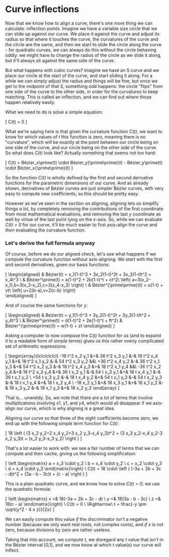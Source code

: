 # Curve inflections

Now that we know how to align a curve, there's one more thing we can calculate: inflection points. Imagine we have a variable size circle that we can slide up against our curve. We place it against the curve and adjust its radius so that where it touches the curve, the curvatures of the curve and the circle are the same, and then we start to slide the circle along the curve - for quadratic curves, we can always do this without the circle behaving oddly: we might have to change the radius of the circle as we slide it along, but it'll always sit against the same side of the curve.

But what happens with cubic curves? Imagine we have an S curve and we place our circle at the start of the curve, and start sliding it along. For a while we can simply adjust the radius and things will be fine, but once we get to the midpoint of that S, something odd happens: the circle "flips" from one side of the curve to the other side, in order for the curvatures to keep matching. This is called an inflection, and we can find out where those happen relatively easily.

What we need to do is solve a simple equation:

\[
  C(t) = 0
\]

What we're saying here is that given the curvature function *C(t)*, we want to know for which values of *t* this function is zero, meaning there is no "curvature", which will be exactly at the point between our circle being on one side of the curve, and our circle being on the other side of the curve. So what does *C(t)* look like? Actually something that seems not too hard:

\[
  C(t) = Bézier_x\prime(t) \cdot Bézier_y{\prime\prime}(t) - Bézier_y\prime(t) \cdot Bézier_x{\prime\prime}(t)
\]

So the function *C(t)* is wholly defined by the first and second derivative functions for the parametric dimensions of our curve. And as already shown, derivatives of Bézier curves are just simpler Bézier curves, with very easy to compute new coefficients, so this should be pretty easy.

However as we've seen in the section on aligning, aligning lets us simplify things *a lot*, by completely removing the contributions of the first coordinate from most mathematical evaluations, and removing the last *y* coordinate as well by virtue of the last point lying on the x-axis. So, while we can evaluate *C(t) = 0* for our curve, it'll be much easier to first axis-align the curve and *then* evaluating the curvature function.

<div className="note">

### Let's derive the full formula anyway

Of course, before we do our aligned check, let's see what happens if we compute the curvature function without axis-aligning. We start with the first and second derivatives, given our basis functions:

\[
\begin{aligned}
  & Bézier(t) = x_1(1-t)^3 + 3x_2(1-t)^2t + 3x_3(1-t)t^2 + x_4t^3 \\
  & Bézier^\prime(t) = a(1-t)^2 + 2b(1-t)^t + ct^2\  \left\{ a=3(x_2-x_1),b=3(x_3-x_2),c=3(x_4-x_3) \right\} \\
  & Bézier^{\prime\prime}(t) = u(1-t) + vt\ \left\{ u=2(b-a),v=2(c-b) \right\}\
\end{aligned}
\]

And of course the same functions for *y*:

\[
\begin{aligned}
  & Bézier(t) = y_1(1-t)^3 + 3y_2(1-t)^2t + 3y_3(1-t)t^2 + y_4t^3 \\
  & Bézier^\prime(t) = d(1-t)^2 + 2e(1-t)^t + ft^2\\
  & Bézier^{\prime\prime}(t) = w(1-t) + zt
\end{aligned}
\]

Asking a computer to now compose the *C(t)* function for us (and to expand it to a readable form of simple terms) gives us this rather overly complicated set of arithmetic expressions:

\[
\begin{array}{lclclclclcl}
-18 t^2 x_2 y_1 &+& 36 t^2 x_3 y_1 &-& 18 t^2 x_4 y_1 &+& 18 t^2 x_1 y_2 &-& 54 t^2 x_3 y_2 &&\\
+36 t^2 x_4 y_2 &-& 36 t^2 x_1 y_3 &+& 54 t^2 x_2 y_3 &-& 18 t^2 x_4 y_3 &+& 18 t^2 x_1 y_4 &&\\
-36 t^2 x_2 y_4 &+& 18 t^2 x_3 y_4 &+& 36 t x_2 y_1   &-& 54 t x_3 y_1   &+& 18 t x_4 y_1 &-& 36 t x_1 y_2 \\
+54 t x_3 y_2   &-& 18 t x_4 y_2   &+& 54 t x_1 y_3   &-& 54 t x_2 y_3   &-& 18 t x_1 y_4 &+& 18 t x_2 y_4 \\
-18 x_2 y_1     &+& 18 x_3 y_1     &+& 18 x_1 y_2     &-& 18 x_3 y_2     &-& 18 x_1 y_3   &+& 18 x_2 y_3
\end{array}
\]

That is... unwieldy. So, we note that there are a lot of terms that involve multiplications involving x1, y1, and y4, which would all disappear if we axis-align our curve, which is why aligning is a great idea.

</div>

Aligning our curve so that three of the eight coefficients become zero, we end up with the following simple term function for *C(t)*:

\[
  18 \left ( (3 x_3 y_2+2 x_4 y_2+3 x_2 y_3-x_4 y_3)t^2 + (3 x_3 y_2-x_4 y_2-3 x_2 y_3)t + (x_2 y_3-x_3 y_2) \right )
\]

That's a lot easier to work with: we see a fair number of terms that we can compute and then cache, giving us the following simplification:

\[
  \left.\begin{matrix}
    a = x_3 \cdot y_2 \\
    b = x_4 \cdot y_2 \\
    c = x_2 \cdot y_3 \\
    d = x_4 \cdot y_3
  \end{matrix}\right\}
  \ C(t) = 18 \cdot \left ( (-3a + 2b + 3c - d)t^2 + (3a - b - 3c)t + (c - a) \right )
\]

This is a plain quadratic curve, and we know how to solve *C(t) = 0*; we use the quadratic formula:

\[
  \left.\begin{matrix}
    x =& 18(-3a + 2b + 3c - d) \\
    y =& 18(3a - b - 3c) \\
    z =& 18(c - a)
  \end{matrix}\right\}
  \ C(t) = 0 \ \Rightarrow\ t = \frac{-y \pm \sqrt{y^2 - 4 x z}}{2x}
\]

We can easily compute this value *if* the discriminator isn't a negative number (because we only want real roots, not complex roots), and *if* *x* is not zero, because divisions by zero are rather useless.

Taking that into account, we compute *t*, we disregard any *t* value that isn't in the Bézier interval [0,1], and we now know at which *t* value(s) our curve will inflect.

<Graphic title="Finding cubic Bézier curve inflections" setup={this.setupCubic} draw={this.draw}/>
